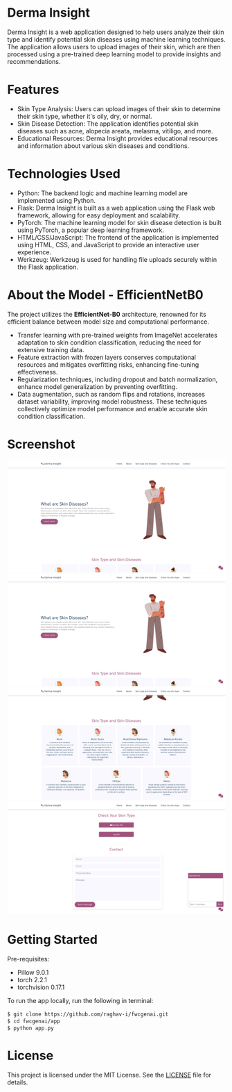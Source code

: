 # Derma Insight

Derma Insight is a web application designed to help users analyze their skin type and identify potential skin diseases using machine learning techniques. The application allows users to upload images of their skin, which are then processed using a pre-trained deep learning model to provide insights and recommendations.


# Features

- Skin Type Analysis: Users can upload images of their skin to determine their skin type, whether it's oily, dry, or normal.
- Skin Disease Detection: The application identifies potential skin diseases such as acne, alopecia areata, melasma, vitiligo, and more.
- Educational Resources: Derma Insight provides educational resources and information about various skin diseases and conditions.


# Technologies Used

- Python: The backend logic and machine learning model are implemented using Python.
- Flask: Derma Insight is built as a web application using the Flask web framework, allowing for easy deployment and scalability.
- PyTorch: The machine learning model for skin disease detection is built using PyTorch, a popular deep learning framework.
- HTML/CSS/JavaScript: The frontend of the application is implemented using HTML, CSS, and JavaScript to provide an interactive user experience.
- Werkzeug: Werkzeug is used for handling file uploads securely within the Flask application.


# About the Model - EfficientNetB0

The project utilizes the **EfficientNet-B0** architecture, renowned for its efficient balance between model size and computational performance. 

- Transfer learning with pre-trained weights from ImageNet accelerates adaptation to skin condition classification, reducing the need for extensive training data. 
- Feature extraction with frozen layers conserves computational resources and mitigates overfitting risks, enhancing fine-tuning effectiveness.
- Regularization techniques, including dropout and batch normalization, enhance model generalization by preventing overfitting. 
- Data augmentation, such as random flips and rotations, increases dataset variability, improving model robustness. These techniques collectively optimize model performance and enable accurate skin condition classification.

# Screenshot

![website](https://github.com/raghav-i/fwcgenai/blob/main/about.png)
![website](https://github.com/raghav-i/fwcgenai/blob/main/about.png)
![website](https://github.com/raghav-i/fwcgenai/blob/main/diseases.png)
![website](https://github.com/raghav-i/fwcgenai/blob/main/diagnose.png)



# Getting Started

Pre-requisites: 
- Pillow 9.0.1
- torch 2.2.1
- torchvision 0.17.1


To run the app locally, run the following in terminal:

```
$ git clone https://github.com/raghav-i/fwcgenai.git
$ cd fwcgenai/app
$ python app.py
```


# License
This project is licensed under the MIT License. See the [LICENSE](https://github.com/raghav-i/dermainsight/blob/main/LICENSE) file for details.

